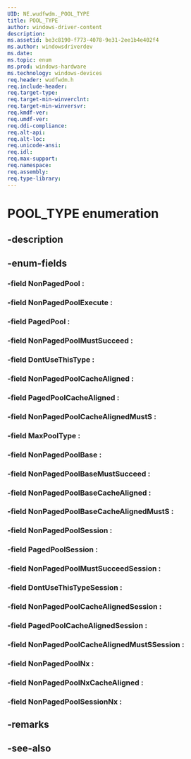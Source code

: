 ```yaml
---
UID: NE.wudfwdm._POOL_TYPE
title: POOL_TYPE
author: windows-driver-content
description: 
ms.assetid: be3c8190-f773-4078-9e31-2ee1b4e402f4
ms.author: windowsdriverdev
ms.date: 
ms.topic: enum
ms.prod: windows-hardware
ms.technology: windows-devices
req.header: wudfwdm.h
req.include-header:
req.target-type:
req.target-min-winverclnt:
req.target-min-winversvr:
req.kmdf-ver:
req.umdf-ver:
req.ddi-compliance:
req.alt-api:
req.alt-loc:
req.unicode-ansi:
req.idl:
req.max-support:
req.namespace:
req.assembly:
req.type-library:
---
```


# POOL_TYPE enumeration

## -description



## -enum-fields

### -field NonPagedPool : 
### -field NonPagedPoolExecute : 
### -field PagedPool : 
### -field NonPagedPoolMustSucceed : 
### -field DontUseThisType : 
### -field NonPagedPoolCacheAligned : 
### -field PagedPoolCacheAligned : 
### -field NonPagedPoolCacheAlignedMustS : 
### -field MaxPoolType : 
### -field NonPagedPoolBase : 
### -field NonPagedPoolBaseMustSucceed : 
### -field NonPagedPoolBaseCacheAligned : 
### -field NonPagedPoolBaseCacheAlignedMustS : 
### -field NonPagedPoolSession : 
### -field PagedPoolSession : 
### -field NonPagedPoolMustSucceedSession : 
### -field DontUseThisTypeSession : 
### -field NonPagedPoolCacheAlignedSession : 
### -field PagedPoolCacheAlignedSession : 
### -field NonPagedPoolCacheAlignedMustSSession : 
### -field NonPagedPoolNx : 
### -field NonPagedPoolNxCacheAligned : 
### -field NonPagedPoolSessionNx : 

## -remarks

## -see-also